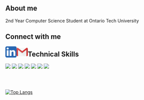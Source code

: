 ## About me

2nd Year Computer Science Student at Ontario Tech University

## Connect with me
<a href="https://www.linkedin.com/in/jhaden-goy-11b787331/"><img align="left" src="https://raw.githubusercontent.com/deepajarout/deepajarout/main/5296501_linkedin_network_linkedin logo_icon.png" alt="Jhaden Goy | LinkedIn" width="35px"/></a>
<a href="jhadengoy@gmail.com"><img align="left" src="https://raw.githubusercontent.com/deepajarout/deepajarout/main/2993691_brand_brands_gmail_logo_logos_icon.png" alt="Jhaden Goy | Gmail" width="35px"/></a>


## Technical Skills
![](https://img.shields.io/badge/Framework-node.js-informational?style=flat&logo=node.js&logoColor=white)
![](https://img.shields.io/badge/Code-React-informational?style=flat&logo=react&color=61DAFB)
![](https://img.shields.io/badge/Code-JavaScript-informational?style=flat&logo=JavaScript&color=F7DF1E)
![](https://img.shields.io/badge/Code-HTML5-informational?style=flat&logo=HTML5&color=E34F26)
![](https://img.shields.io/badge/Code-Typescript-informational?style=flat&logo=typescript&logoColor=white)
![](https://img.shields.io/badge/Code-Python-informational?style=flat&logo=python&logoColor=yellow)
![](https://img.shields.io/badge/Code-Java-informational?style=flat&logo=Java&logoColor=white)

</br>
</br>


[![Top Langs](https://github-readme-stats.vercel.app/api/top-langs/?username=deepajarout&layout=compact)](https://github.com/jhadenn)

<!---
jhadenn/jhadenn is a ✨ special ✨ repository because its `README.md` (this file) appears on your GitHub profile.
You can click the Preview link to take a look at your changes.
--->
